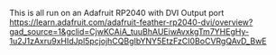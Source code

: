 This is all run on an Adafruit RP2040 with DVI Output port
https://learn.adafruit.com/adafruit-feather-rp2040-dvi/overview?gad_source=1&gclid=CjwKCAiA_tuuBhAUEiwAvxkgTm7YHEgHy-1u2J1zAxru9xHIdJpl5pcjojhCQBgIbYNY5EtzFzCI0BoCVRgQAvD_BwE 